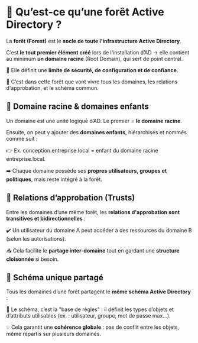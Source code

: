 # **🌳 Qu’est-ce qu’une forêt Active Directory ?**

La **forêt (Forest)** est le **socle de toute l'infrastructure Active Directory**.

C’est **le tout premier élément créé** lors de l’installation d’AD → elle contient au minimum **un domaine racine** (Root Domain), qui sert de point central.

📌 Elle définit une **limite de sécurité, de configuration et de confiance**.

🧠 C’est dans cette forêt que vont vivre tous les domaines, les relations d'approbation, et le schéma commun.



## **🧬 Domaine racine & domaines enfants**

Un domaine est une unité logique d’AD. Le premier = **le domaine racine**.

Ensuite, on peut y ajouter des **domaines enfants**, hiérarchisés et nommés comme suit :

👉 Ex. conception.entreprise.local = enfant du domaine racine entreprise.local.

➡️ Chaque domaine possède ses **propres utilisateurs, groupes et politiques**, mais reste intégré à la forêt.



## **🔗 Relations d’approbation (Trusts)**

Entre les domaines d’une même forêt, les **relations d'approbation sont transitives et bidirectionnelles** :

✔️ Un utilisateur du domaine A peut accéder à des ressources du domaine B (selon les autorisations).

📥 Cela facilite le **partage inter-domaine** tout en gardant une **structure cloisonnée** si besoin.



## **🧠 Schéma unique partagé**

Tous les domaines d’une forêt partagent le **même schéma Active Directory** :

📘 Le schéma, c’est la "base de règles" : il définit les types d’objets et d’attributs utilisables (ex. : utilisateur, groupe, mot de passe max...).

💡 Cela garantit une **cohérence globale** : pas de conflit entre les objets, même répartis sur plusieurs domaines.


